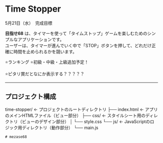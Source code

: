 # Time Stopper

5月21日（水）　完成目標

**目指せ68** は、タイマーを使って「タイムストップ」ゲームを楽しむためのシンプルなアプリケーションです。  
ユーザーは、タイマーが進んでいく中で「STOP」ボタンを押して、どれだけ正確に時間を止められるかを競います。

⭐️ランキング
⭐️初級・中級・上級追加予定！

⭐️ピタリ賞だとなにか表示する？？？？？

---

##  プロジェクト構成


time-stopper/         ← プロジェクトのルートディレクトリ
├── index.html        ← アプリのメインHTMLファイル（ビュー部分）
├── css/              ← スタイルシート用のディレクトリ（ビューのデザイン部分）
│   └── style.css
└── js/               ← JavaScriptのロジック用ディレクトリ（動作部分）
    └── main.js
    
    # mezase68
